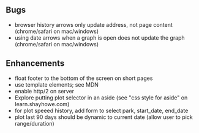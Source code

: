 Bugs
----
 * browser history arrows only update address, not page content (chrome/safari on mac/windows)
 * using date arrows when a graph is open does not update the graph (chrome/safari on mac/windows)

Enhancements
------------
 * float footer to the bottom of the screen on short pages
 * use template elements; see MDN
 * enable http/2 on server
 * Explore putting plot selector in an aside (see "css style for aside" on learn.shayhowe.com)
 * for plot speeed history, add form to select park, start_date, end_date
 * plot last 90 days should be dynamic to current date (allow user to pick range/duration)

